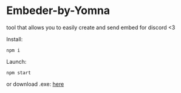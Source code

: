 # Embeder-by-Yomna
tool that allows you to easily create and send embed for discord <3

Install:
```
npm i
```

Launch:
```
npm start
```

or download .exe:
[here](http://yomna.yn.fr/tool/Embeder_bY_beta1.zip)
